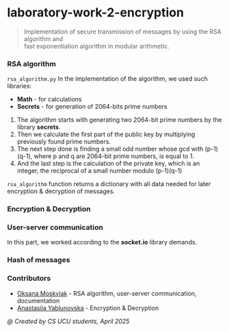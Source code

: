 # laboratory-work-2-encryption
> Implementation of secure transmission of messages by using the RSA algorithm and <br>
fast exponentiation algorithm in modular arithmetic.

### RSA algorithm <br>
`rsa_algorithm.py`
In the implementation of the algorithm, we used such libraries:
- <b>Math</b> - for calculations
- <b>Secrets</b> - for generation of 2064-bits prime numbers

1. The algorithm starts with generating two 2064-bit prime numbers by the library <b>secrets</b>.
2. Then we calculate the first part of the public key by multiplying previously found prime numbers.
3. The next step done is finding a small odd number whose gcd with (p-1)(q-1), where p and q are 2064-bit prime numbers, is equal to 1.
4. And the last step is the calculation of the private key, which is an integer, the reciprocal of a small number modulo (p-1)(q-1)

`rsa_algorithm` function returns a dictionary with all data needed for later encryption & decryption of messages.
### Encryption & Decryption


### User-server communication
In this part, we worked according to the <b>socket.io</b> library demands.

### Hash of messages

### Contributors
- [Oksana Moskviak](https://github.com/okqsna) - RSA algorithm, user-server communication, documentation
- [Anastasiia Yablunovska](https://github.com/ystacy-ab) - Encryption & Decryption


<I>@ Created by CS UCU students, April 2025</i> 

